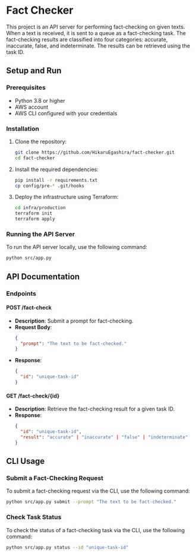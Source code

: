 # Fact Checker

This project is an API server for performing fact-checking on given texts. When a text is received, it is sent to a queue as a fact-checking task. The fact-checking results are classified into four categories: accurate, inaccurate, false, and indeterminate. The results can be retrieved using the task ID.

## Setup and Run

### Prerequisites

- Python 3.8 or higher
- AWS account
- AWS CLI configured with your credentials

### Installation

1. Clone the repository:
   ```sh
   git clone https://github.com/HikaruEgashira/fact-checker.git
   cd fact-checker
   ```

2. Install the required dependencies:
   ```sh
   pip install -r requirements.txt
   cp config/pre-* .git/hooks
   ```

3. Deploy the infrastructure using Terraform:
   ```sh
   cd infra/production
   terraform init
   terraform apply
   ```

### Running the API Server

To run the API server locally, use the following command:
```sh
python src/app.py
```

## API Documentation

### Endpoints

#### POST /fact-check

- **Description**: Submit a prompt for fact-checking.
- **Request Body**:
  ```json
  {
    "prompt": "The text to be fact-checked."
  }
  ```
- **Response**:
  ```json
  {
    "id": "unique-task-id"
  }
  ```

#### GET /fact-check/{id}

- **Description**: Retrieve the fact-checking result for a given task ID.
- **Response**:
  ```json
  {
    "id": "unique-task-id",
    "result": "accurate" | "inaccurate" | "false" | "indeterminate"
  }
  ```

## CLI Usage

### Submit a Fact-Checking Request

To submit a fact-checking request via the CLI, use the following command:
```sh
python src/app.py submit --prompt "The text to be fact-checked."
```

### Check Task Status

To check the status of a fact-checking task via the CLI, use the following command:
```sh
python src/app.py status --id "unique-task-id"
```
